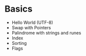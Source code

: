 # Basics

- Hello World (UTF-8)
- Swap with Pointers
- Palindrome with strings and runes
- Index
- Sorting
- Flags

